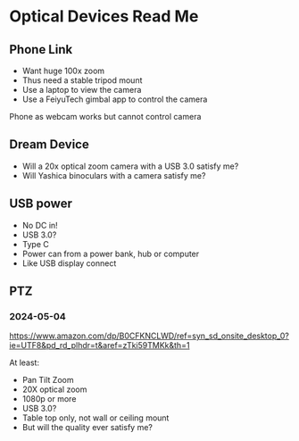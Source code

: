 # Optical Devices Read Me


## Phone Link

* Want huge 100x zoom
* Thus need a stable tripod mount
* Use a laptop to view the camera
* Use a FeiyuTech gimbal app to control the camera

Phone as webcam works but cannot control camera

## Dream Device

* Will a 20x optical zoom camera with a USB 3.0 satisfy me?
* Will Yashica binoculars with a camera satisfy me?

## USB power

* No DC in!
* USB 3.0?
* Type C
* Power can from a power bank, hub or computer
* Like USB display connect

## PTZ

### 2024-05-04

https://www.amazon.com/dp/B0CFKNCLWD/ref=syn_sd_onsite_desktop_0?ie=UTF8&pd_rd_plhdr=t&aref=zTki59TMKk&th=1

At least:

* Pan Tilt Zoom
* 20X optical zoom
* 1080p or more
* USB 3.0?
* Table top only, not wall or ceiling mount
* But will the quality ever satisfy me?
